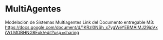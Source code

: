 # MultiAgentes
Modelación de Sistemas Multiagentes
Link del Documento entregable M3: https://docs.google.com/document/d/1KRzl0NSh_x7ygWeYEBMAiMJ29jpVxiVrLMOBHNG8Eok/edit?usp=sharing

